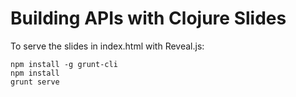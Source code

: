 # Building APIs with Clojure Slides

To serve the slides in index.html with Reveal.js:

```
npm install -g grunt-cli
npm install
grunt serve
```
